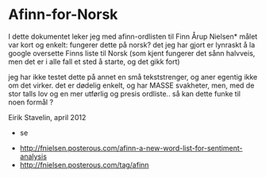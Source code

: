 Afinn-for-Norsk
===============
I dette dokumentet leker jeg med afinn-ordlisten til Finn Årup Nielsen*
 målet var kort og enkelt: fungerer dette på norsk?
 det jeg har gjort er lynraskt å la google oversette Finns liste til Norsk 
 (som kjent fungerer det sånn halvveis, men det er i alle fall et sted å starte, og det gikk fort)

 jeg har ikke testet dette på annet en små tekststrenger, og aner egentig ikke om det virker.
det er dødelig enkelt, og har MASSE svakheter, men, med de stor talls lov og en mer utførlig og presis ordliste..
så kan dette funke til noen formål ?

Eirik Stavelin, april 2012


* se
- http://fnielsen.posterous.com/afinn-a-new-word-list-for-sentiment-analysis
- http://fnielsen.posterous.com/tag/afinn
